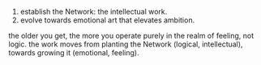 1. establish the Network: the intellectual work.
2. evolve towards emotional art that elevates ambition.

the older you get, the more you operate purely in the realm of feeling, not logic.
the work moves from planting the Network (logical, intellectual), towards growing it (emotional, feeling).